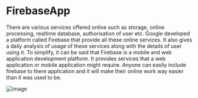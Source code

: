 # FirebaseApp
There are various services offered online such as storage, online processing, realtime database, authorisation of user etc. Google developed a platform called Firebase that provide all these online services. It also gives a daily analysis of usage of these services along with the details of user using it.
To simplify, it can be said that Firebase is a mobile and web application development platform. It provides services that a web application or mobile application might require. Anyone can easily include firebase to there application and it will make their online work way easier than it was used to be.

![image](https://github.com/oybekjon94/FirebaseApp/assets/91370134/c17b9160-b76d-41b0-9002-57f57921ed18)
